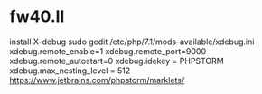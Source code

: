 # fw40.ll
install X-debug
sudo gedit /etc/php/7.1/mods-available/xdebug.ini 
xdebug.remote_enable=1
xdebug.remote_port=9000
xdebug.remote_autostart=0
xdebug.idekey = PHPSTORM
xdebug.max_nesting_level = 512
https://www.jetbrains.com/phpstorm/marklets/
